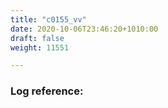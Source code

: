 ```yaml
---
title: "c0155_vv"
date: 2020-10-06T23:46:20+1010:00
draft: false
weight: 11551

---
```


### Log reference: <no value>

```
